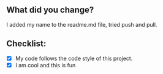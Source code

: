 ## What did you change?
<!--- Describe your changes in detail -->
I added my name to the readme.md file, tried push and pull.

## Checklist:
<!--- Go over all the following points, and put an `x` in all the boxes that apply. -->
<!--- If you're unsure about any of these, don't hesitate to ask. We're here to help! -->
- [x] My code follows the code style of this project.
- [x] I am cool and this is fun
